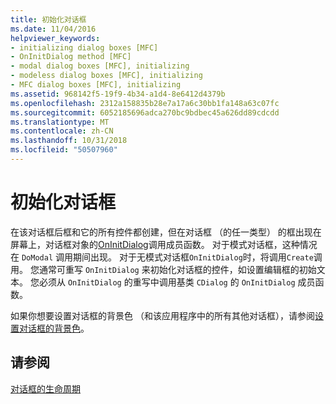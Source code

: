 ```yaml
---
title: 初始化对话框
ms.date: 11/04/2016
helpviewer_keywords:
- initializing dialog boxes [MFC]
- OnInitDialog method [MFC]
- modal dialog boxes [MFC], initializing
- modeless dialog boxes [MFC], initializing
- MFC dialog boxes [MFC], initializing
ms.assetid: 968142f5-19f9-4b34-a1d4-8e6412d4379b
ms.openlocfilehash: 2312a158835b28e7a17a6c30bb1fa148a63c07fc
ms.sourcegitcommit: 6052185696adca270bc9bdbec45a626dd89cdcdd
ms.translationtype: MT
ms.contentlocale: zh-CN
ms.lasthandoff: 10/31/2018
ms.locfileid: "50507960"
---
```

# <a name="initializing-the-dialog-box"></a>初始化对话框

在该对话框后框和它的所有控件都创建，但在对话框 （的任一类型） 的框出现在屏幕上，对话框对象的[OnInitDialog](../mfc/reference/cdialog-class.md#oninitdialog)调用成员函数。 对于模式对话框，这种情况在 `DoModal` 调用期间出现。 对于无模式对话框`OnInitDialog`时，将调用`Create`调用。 您通常可重写 `OnInitDialog` 来初始化对话框的控件，如设置编辑框的初始文本。 您必须从 `OnInitDialog` 的重写中调用基类 `CDialog` 的 `OnInitDialog` 成员函数。

如果你想要设置对话框的背景色 （和该应用程序中的所有其他对话框），请参阅[设置对话框的背景色](../mfc/setting-the-dialog-boxs-background-color.md)。

## <a name="see-also"></a>请参阅

[对话框的生命周期](../mfc/life-cycle-of-a-dialog-box.md)

